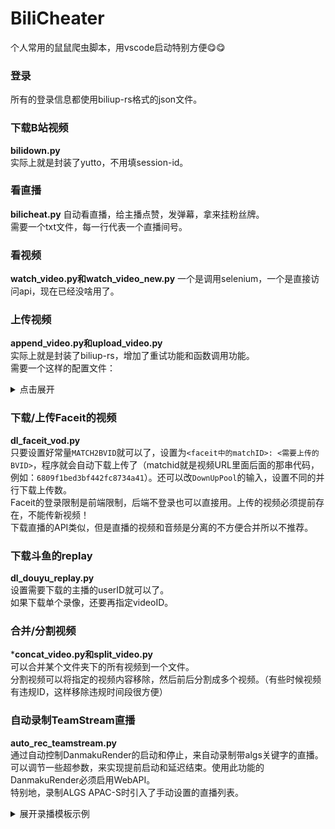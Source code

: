 # BiliCheater
个人常用的鼠鼠爬虫脚本，用vscode启动特别方便😋😋        

### 登录
所有的登录信息都使用biliup-rs格式的json文件。       

### 下载B站视频
**bilidown.py**       
实际上就是封装了yutto，不用填session-id。     

### 看直播
**bilicheat.py**
自动看直播，给主播点赞，发弹幕，拿来挂粉丝牌。      
需要一个txt文件，每一行代表一个直播间号。

### 看视频
**watch_video.py和watch_video_new.py**
一个是调用selenium，一个是直接访问api，现在已经没啥用了。

### 上传视频
**append_video.py和upload_video.py**        
实际上就是封装了biliup-rs，增加了重试功能和函数调用功能。       
需要一个这样的配置文件：

<details>
<summary>点击展开</summary>     

```yaml
# 视频目录或者路径
videos: videos

# 附加BVID
# 有就是追加，没有就是传新的
# 追加视频推荐直接 append_video.py
bvid: BVxxxx

# cookies
cookies: login_info/bili-xiaohao.json
# 上传线程数
limit: 10
# 是否为转载视频 1-自制 2-转载
copyright: 2
# 转载来源，转载视频必填
source: https://www.faceit.com/
# 分区号，分区参考 https://biliup.github.io/tid-ref.html
tid: 171
# 封面，指向本地文件地址
cover: ''
# 标题
title: '[APEX] ALGS Open 2025 总决赛 各战队第一视角 2025-05-05'
# 简介
desc: |
  Official Multiview of ALGS 2025: Open
  Grand Finals
# 动态内容
dynamic: ''
# 标签（一定要有！多个标签逗号分割）
tag: 'Apex英雄,ALGS'
# 延迟发布，单位秒，如果需要的话至少设置14400秒（4个小时）
# dtime: 172000
# 允许转载? 0-允许转载，1-禁止转载
no_reprint: 1
# 是否开启充电? 0-关闭 1-开启
open_elec: 1
```     
</details>

### 下载/上传Faceit的视频
**dl_faceit_vod.py**      
只要设置好常量`MATCH2BVID`就可以了，设置为`<faceit中的matchID>: <需要上传的BVID>`，程序就会自动下载上传了（matchid就是视频URL里面后面的那串代码，例如：`6809f1bed3bf442fc8734a41`）。还可以改`DownUpPool`的输入，设置不同的并行下载上传数。     
Faceit的登录限制是前端限制，后端不登录也可以直接用。上传的视频必须提前存在，不能传新视频！         
下载直播的API类似，但是直播的视频和音频是分离的不方便合并所以不推荐。

### 下载斗鱼的replay
**dl_douyu_replay.py**      
设置需要下载的主播的userID就可以了。      
如果下载单个录像，还要再指定videoID。     

### 合并/分割视频
***concat_video.py和split_video.py**      
可以合并某个文件夹下的所有视频到一个文件。      
分割视频可以将指定的视频内容移除，然后前后分割成多个视频。（有些时候视频有违规ID，这样移除违规时间段很方便）    

### 自动录制TeamStream直播
**auto_rec_teamstream.py**      
通过自动控制DanmakuRender的启动和停止，来自动录制带algs关键字的直播。可以调节一些超参数，来实现提前启动和延迟结束。使用此功能的DanmakuRender必须启用WebAPI。      
特别地，录制ALGS APAC-S时引入了手动设置的直播列表。       
<details>
<summary>展开录播模板示例</summary>     

```yaml
# 本文件一个代表一个录制任务，这里的设置基本上包含了所有可用的参数
# 配置文件编写请参考 https://github.com/SmallPeaches/DanmakuRender 
common_event_args:
  # 启动自动渲染
  auto_render: 0
  # 启动自动上传
  auto_upload: 1
  # 启动自动清理
  auto_clean: 1
  # 原视频自动转码
  auto_transcode: False

# 下载参数
download_args:
  dltype: live
  # 直播间链接
  url: {{URL}}
  # 录制输出文件夹，设置为空则使用主播名称作为文件夹
  output_dir: ./直播回放
  # 录制文件名称格式，可使用关键字替换，默认效果：飞天狙想要努力变胖-2023年3月1日20点30分，注意这里不能含有冒号，斜杠等非法字符！！
  output_name: '{{TASKNAME}}-{CTIME.YEAR}年{CTIME.MONTH:02d}月{CTIME.DAY:02d}日{CTIME.HOUR:02d}点{CTIME.MINUTE:02d}分-{TITLE}'
  # 录播分段时间（秒），默认一个小时
  segment: 28800
  # 录制程序引擎，可选ffmpeg或者streamgears
  # 在使用streamgears作为录制引擎时，录制视频格式可能会根据直播流的不同而不同
  engine: auto
  # 是否录制弹幕
  danmaku: 0
  # 是否录制直播流
  video: True
  # 延迟下播计时（分钟）
  # 使用这个功能可以把主播短暂下播又开播认定为同一场直播
  stop_wait_time: 12
  # 录制视频的格式，默认flv
  output_format: mkv
  
  advanced_video_args: 
    # 开播检测间隔，每隔这段时间检测一次是否开播
    start_check_interval: 60
    # 下播检测间隔，在主播下播但是未超过延迟下播时间时使用
    stop_check_interval: 60
    streamlink_extra_args: [
      "--twitch-disable-ads",     # 去广告，去掉、跳过嵌入的广告流
      "--twitch-disable-reruns",  # 如果该频道正在重放回放，不打开流
      "--twitch-proxy-playlist", "https://twitch.nadeko.net"    # 结合ttv-lol跳过广告
    ]
    group_id: '{{GROUPID}}'

# 上传参数，如果不需要上传就把下面的都删了
upload_args:
  # 原视频
  src_video+dm_video: 
    # 上传账号名称，程序依靠这个来识别不同的账号，如果打算传不同账号就要设置不同的名称
    account: bili-xiaohao
    # 上传cookies路径，如果设置为空将会保存到./login_info/{ACCOUNT}.json
    cookies: ~
    # 重试次数，如果上传遇到错误将会重试，设置为0表示不重试
    # 注意：重试会整个视频重传，并且阻塞后面视频的上传，不应该设置太大
    retry: 3
    # 实时上传（边录边传），每录制一个分段上传一次，同一场直播的不同分P仍然会在一个视频下，默认开启
    realtime: 0
    # 上传的视频最短长度，小于此长度的视频会被自动过滤，默认120s
    min_length: 240
    # 上传线程数
    limit: 20
    # 是否为转载视频 1-自制 2-转载
    copyright: 2
    # 转载来源，转载视频必填
    source: {{EVENT_URL}}
    # 分区号，分区参考 https://biliup.github.io/tid-ref.html
    tid: 171
    # 封面，指向本地文件地址
    cover: ''
    # 标题，可以使用关键字替换
    # 默认的例子：[飞天狙想要努力变胖/直播回放] 晚上七点半比赛 2023年2月24日 （带弹幕版）
    title: '{{TITLE}}'
    # 简介，可以使用关键字替换
    desc: "{{DESC}}"
    # 动态内容，可以使用关键字替换
    dynamic: ''
    # 标签（一定要有！多个标签逗号分割）
    tag: 'Apex英雄,ALGS'

clean_args:
  all:
    # 清理方法，可选copy（复制），move（移动），delete（删除）
    method: delete
    # 目标文件夹，文件夹不存在会自动创建，可以使用关键字替换
    dest: ~
    # 清理延迟（秒）
    delay: 600
    # 清理弹幕视频时同时清理原文件，默认false
    # 请注意，此功能应该只在不上传原文件的情况下使用，否则会导致上传失败
    w_srcfile: False
    # 清理源文件时同时清理转码前文件（如果有的话），默认true
    w_srcpre: True
```     
</details>